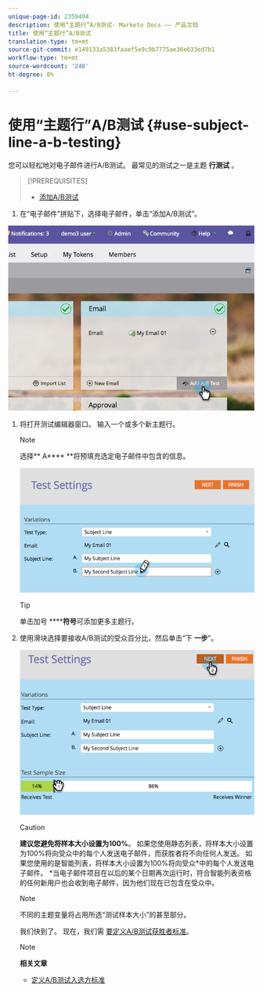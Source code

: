 ```yaml
---
unique-page-id: 2359494
description: 使用“主题行”A/B测试- Marketo Docs —— 产品文档
title: 使用“主题行”A/B测试
translation-type: tm+mt
source-git-commit: e149133a5383faaef5e9c9b7775ae36e633ed7b1
workflow-type: tm+mt
source-wordcount: '248'
ht-degree: 0%

---
```



# 使用“主题行”A/B测试 {#use-subject-line-a-b-testing}

您可以轻松地对电子邮件进行A/B测试。 最常见的测试之一是主题 **行测试** 。

>[!PREREQUISITES]
>
>* [添加A/B测试](add-an-a-b-test.md)

>



1. 在“电子邮件”拼贴下，选择电子邮件，单击“添加A/B测试”。

![](assets/image2014-9-12-15-3a6-3a2.png)

1. 将打开测试编辑器窗口。 输入一个或多个新主题行。

   >[!NOTE]
   >
   >选择** A**** **将预填充选定电子邮件中包含的信息。

   ![](assets/image2014-9-12-15-3a9-3a14.png)

   >[!TIP]
   >
   >单击加号 ******符号**可添加更多主题行。

1. 使用滑块选择要接收A/B测试的受众百分比，然后单击“下 **一步**”。

   ![](assets/image2014-9-12-15-3a10-3a4.png)

   >[!CAUTION]
   >
   >**建议您避免将样本大小设置为100%**。 如果您使用静态列表，将样本大小设置为100%将向受众中的每个人发送电子邮件，而获胜者将不向任何人发送。 如果您使用的是智能列表，将样本大小设置为100%将向受众*中的每个人发送电子邮件。 *当电子邮件项目在以后的某个日期再次运行时，符合智能列表资格的任何新用户也会收到电子邮件，因为他们现在已包含在受众中。

   >[!NOTE]
   >
   >不同的主题变量将占用所选“测试样本大小”的甚至部分。

   我们快到了。 现在，我们需 [要定义A/B测试获胜者标准](define-the-a-b-test-winner-criteria.md)。

   >[!NOTE]
   >
   >**相关文章**
   >
   >    
   >    
   >    * [定义A/B测试入选方标准](define-the-a-b-test-winner-criteria.md)


